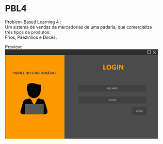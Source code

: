 # PBL4
Problem-Based Learning 4 :  
  Um sistema de vendas de mercadorias de uma padaria, que comercializa três tipos de produtos:   
    Frios, Pãezinhos e Doces.
  
  Preview:
![alt text](https://raw.githubusercontent.com/CorreiaEduardo/PBL4/master/img1.png)
